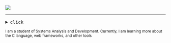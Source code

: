 ![](https://readme-typing-svg.demolab.com?font=Fira+Code&pause=1000&color=EDEDED&random=false&width=435&lines=Hello,+my+name+is+Guilherme!)
 <hr>

<details><summary><samp>click</samp></summary>
  
```rust
public class Main {
    public static void main(String[] args) {
        System.out.println("Seja Bem-vindo!");
    }
}

```
</details>

<sub>I am a student of Systems Analysis and Development. Currently, I am learning more about the C language, web frameworks, and other tools</sub>
